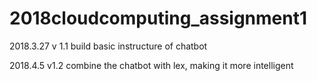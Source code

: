 # 2018cloudcomputing_assignment1
2018.3.27
v 1.1
build basic instructure of chatbot

2018.4.5
v1.2
combine the chatbot with lex, making it more intelligent
